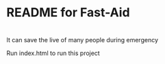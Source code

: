 # README for Fast-Aid #


#
It can save the live of many people during emergency 

Run index.html to run this project 

